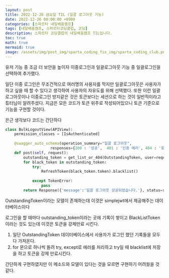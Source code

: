 ```yaml
---
layout: post
title: 2022-12-26 금요일 TIL (일괄 로그아웃 기능)
date: 2022-12-26 00:00:00 +0900
categories: [스파르타 내일배움캠프]
tags: [내일배움캠프, 스파르타코딩클럽, 코딩]
description: 스파르타 코딩클럽의 내일배움캠프 TIL입니다.
toc: true
math: true
mermaid: true
image: /assets/img/post_img/sparta_coding_fix_img/sparta_coding_club.png
---
```

유저 기능 중 조금 더 보안을 높이자 이중로그인과 일괄로그아웃 기능 중 일괄로그인을 선택하여 추가했다.

일단 이중 로그인은 무조건적으로 여러명의 사용자를 막지만 일괄로그아웃은 사용자가 하고 싶을 때 할 수 있다고 생각하여 사용자의 자유도를 위해 선택했다. 또한 이런 일괄 로그아웃이나 이중로그인 방지같은 것은 토큰보다는 세션으로 하는 것이 일반적이라고 튜터님이 알려주셨다.  지금은 모든 코드가 토큰 위주로 작성되어있으니 토큰 기준으로 기능을 구현할 것이다.

은근 생각보다 코드는 간단하다

```python
class BulkLogoutView(APIView):
    permission_classes = [IsAuthenticated]
    
    @swagger_auto_schema(operation_summary="일괄 로그아웃",
                    responses={200 : '성공',  401 : '인증 에러', 404 : '찾을 수 없음', 500 : '서버 에러'})
    def post(self, request):
        outstanding_token = get_list_or_404(OutstandingToken, user=request.user)
        for black_token in outstanding_token:
            try:
                RefreshToken(black_token.token).blacklist()
            
            except TokenError:
                pass
        return Response({'message':'일괄 로그아웃 성공되었습니다.'}, status=status.HTTP_200_OK)
```

OutstandingToken이라는 모델이 존재하는데 이것은 simplejwt에서 제공해주는 데이터베이스이다

로그인을 할 때마다 outstanding_token이라는 곳에 기록이 쌓이고 BlackListToken이라는 것도 있는데 이것은 토큰을 강제만료 시킨다.  

1. 일단 OutstandingToken 데이터베이스에서 사용자가 로그인 했던 기록들을 모두 다 가져온다. 
2. for 문으로 하나씩 돌려 try, except로 에러를 처리하고 try일 때 blacklist에 저장을 하고 토큰을 강제 만료시킨다.

간단하게 구현하였지만 이 메소드와 모델이 있다는 것을 모르면 구현하기 어려웠을 것 같다.